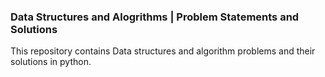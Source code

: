 ### Data Structures and Alogrithms | Problem Statements and Solutions

This repository contains Data structures and algorithm problems and their solutions in python.

